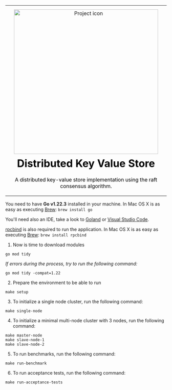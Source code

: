 <table align="center">
    <tr style="text-align: center; border-bottom: transparent">
        <td align="center" width="9999">
            <img src="./etc/raft-diagram.png" width="450px" alt="Project icon" style="margin: 10px auto; display: block">
            <h1 style="color: black; margin-top: 0">Distributed Key Value Store</h1>
            <p style="color: black">A distributed key-value store implementation using the raft consensus algorithm.</p>
        </td>
    </tr>
</table>

You need to have **Go v1.22.3** installed in your machine.
In Mac OS X is as easy as executing [Brew](https://brew.sh/): `brew install go`

You'll need also an IDE, take a look to [Goland](https://www.jetbrains.com/go/)
or [Visual Studio Code](https://code.visualstudio.com/).

[rpcbind](https://www.unix.com/man-page/osx/8/rpcbind/) is also required to run the application.
In Mac OS X is as easy as executing [Brew](https://brew.sh/): `brew install rpcbind`

1. Now is time to download modules

```shell
go mod tidy
```

*If errors during the process, try to run the following command:*

```shell
go mod tidy -compat=1.22
```

2. Prepare the environment to be able to run

```shell
make setup
```

3. To initialize a single node cluster, run the following command:

```shell
make single-node
```

4. To initialize a minimal multi-node cluster with 3 nodes, run the following command:

```shell
make master-node
make slave-node-1
make slave-node-2
```

5. To run benchmarks, run the following command:

```shell
make run-benchmark
```

6. To run acceptance tests, run the following command:

```shell
make run-acceptance-tests
```